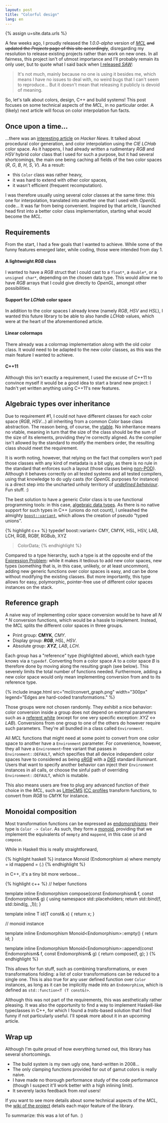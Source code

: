 ```yaml
---
layout: post
title: "Colorful design"
lang: en
---
```


{% assign u=site.data.urls %}

A few weeks ago, I proudly released the *1.0.0-alpha* version of
[*MCL*](https://github.com/nicuveo/mcl) ~~and updated the
*Projects* page of this site accordingly~~,
disregarding my resolution to release existing projects rather than work
on new ones. In all fairness, this project isn't of utmost importance
and I'll probably remain its only user, but to quote what I said back
when [I released *SAW*](/en/2014/03/30/saw.html):

> It's not much, mainly because no one is using it besides me, which
> means I have no issues to deal with, no weird bugs that I can't seem
> to reproduce... But it doesn't mean that releasing it publicly is
> devoid of meaning.

So, let's talk about colors, design, C++ and build systems! This post
focuses on some technical aspects of the *MCL*, in no particular
order. A (likely) next article will focus on color interpolation fun
facts.


## Once upon a time...

...there was an
[interesting article](http://blog.noctua-software.com/procedural-colors-for-game.html)
on *Hacker News*. It talked about procedural color generation, and color
interpolation using the *CIE LCHab* color space. As it happens, I had
already written a rudimentary *RGB* and *HSV* hybrid color class that I
used for such a purpose, but it had several shortcomings, the main one
being caching all fields of the two color spaces (*R*, *G*, *B*, *H*,
*S*, *V*). As a result:

* this `Color` class was rather heavy,
* it was hard to extend with other color spaces,
* it wasn't efficient (frequent recomputation).

I was therefore usually using several color classes at the same time:
this one for interpolation, translated into another one that I used with
*OpenGL* code... It was far from being convenient. Inspired by that
article, I launched head first into a better color class implementation,
starting what would become the *MCL*.


## Requirements

From the start, I had a few goals that I wanted to achieve. While some
of the funny features emerged later, while coding, those were intended
from day 1.

#### A lightweight *RGB* class

I wanted to have a *RGB* struct that I could cast to a `float*`, a
`double*`, or a `unsigned char*`, depending on the chosen data
type. This would allow me to have *RGB* arrays that I could give
directly to *OpenGL*, amongst other possibilities.

#### Support for *LCHab* color space

In addition to the color spaces I already knew (namely *RGB*, *HSV* and
*HSL*), I wanted this future library to be able to also handle *LCHab*
values, which were at the heart of the aforementioned article.

#### Linear colormaps

There already was a colormap implementation along with the old color
class. It would need to be adapted to the new color classes, as this was
the main feature I wanted to achieve.

#### C++11

Although this isn't exactly a requirement, I used the excuse of C++11 to
convince myself it would be a good idea to start a brand new project: I
hadn't yet written anything using C++11's new features.


## Algebraic types over inheritance

Due to requirement #1, I could not have different classes for each
color space (*RGB*, *HSV*...) all inheriting from a common *Color* base
class abstraction. The reason being, of course, the
[vtable](http://en.wikipedia.org/wiki/Virtual_method_table). No
inheritance means no vtable, meaning in turn that the size of the class
should be the sum of the size of its elements, providing they're
correctly aligned. As the compiler isn't allowed by the standard to
modify the members order, the resulting class should meet the
requirement.

It is worth noting, however, that relying on the fact that compilers
won't pad those classes with any kind of metadata is a bit ugly, as
there is no rule in the standard that enforces such a layout (those
classes being
[non-POD](http://isocpp.org/wiki/faq/intrinsic-types#pod-types)). Although
it behaves correctly on all tested systems and all tested compilers,
using that knowledge to do ugly casts (for *OpenGL* purposes for
instance) is a direct step into the uncharted unholy territory of
[*undefined behaviour*](http://blog.llvm.org/2011/05/what-every-c-programmer-should-know.html). Fun
stuff. :)

The best solution to have a generic *Color* class is to use functional
programming tools: in this case,
[algebraic data types](http://en.wikipedia.org/wiki/Algebraic_data_type). As
there is no native support for such types in C++ (unions do not count),
I unleashed the almighty
[`boost::variant`](http://www.boost.org/doc/html/variant.html), which
allows the creation of pseudo "typed unions".

{% highlight c++ %}
typedef boost::variant<
    CMY, CMYK, HSL, HSV, LAB, LCH, RGB, RGBf, RGBub, XYZ
> ColorData;
{% endhighlight %}

Compared to a type hierarchy, such a type is at the opposite end of the
[Expression Problem](http://c2.com/cgi/wiki?ExpressionProblem): while it
makes it tedious to add new color spaces, new types (something that is,
in this case, unlikely, or at least uncommon), adding new generic
functions over color spaces is easy, and can be done without modifying
the existing classes. But more importantly, this type allows for easy,
polymorphic, pointer-free use of different color spaces instances on the
stack.


## Reference graph

A naive way of implementing color space conversion would be to have all
*N \* N* conversion functions, which would be a hassle to
implement. Instead, the *MCL* splits the different color spaces in three
groups.

* Print group: **CMYK**, *CMY*.
* Display group: ***RGB***, *HSL*, *HSV*.
* Absolute group: ***XYZ***, *LAB*, *LCH*.

Each group has a "reference" type (highlighted above), which each type
knows via a `typedef`. Converting from a color space *A* to a color
space *B* is therefore done by moving along the resulting graph (see
below). This severely limits the total number of functions
needed. Furthermore, adding a new color space would only mean
implementing conversion from and to its reference type.

{% include image.html src="mcl/convert_graph.png" width="300px" legend="Edges are hard-coded transformations." %}

Those groups were not chosen randomly. They exhibit a nice behavior:
color conversion inside a group does not depend on external parameters
such as a [referent white](http://en.wikipedia.org/wiki/White_point)
(except for one very specific exception: *XYZ* <-> *LAB*). Conversions
from one group to one of the others do however require such
parameters. They're all bundled in a class called `Environment`.

All *MCL* functions that might need at some point to convert from one
color space to another have a `Environment` parameter. For convenience,
however, they all have a `Environment`-free variant that passes in
`Environment::DEFAULT`, which specifies that all device independent
color spaces have to considered as being
[*sRGB*](http://en.wikipedia.org/wiki/SRGB) with a
[*D65*](http://en.wikipedia.org/wiki/Illuminant_D65) standard
illuminant. Users that want to specify another behavior can inject their
`Environment` instances in all calls, or choose the sinful path of
overriding `Environment::DEFAULT`, which is mutable.

This also means users are free to plug any advanced function of their
choice in the *MCL*, such as [LittleCMS](http://www.littlecms.com/)
[ICC profiles](http://en.wikipedia.org/wiki/ICC_profile) transform
functions, to convert from *RGB* to *CMYK* for instance.


## Monoidal composition

Most transformation functions can be expressed as
[endomorphisms](http://en.wikipedia.org/wiki/Endomorphism): their type
is `Color -> Color`. As such, they form a
[monoid](http://en.wikipedia.org/wiki/Monoid_%28category_theory%29),
providing that we implement the equivalents of `mempty` and `mappend`,
in this case `id` and `compose`.

While in Haskell this is really straightforward,

{% highlight haskell %}
instance Monoid (Endomorphism a) where
    mempty = id
    mappend = (.)
{% endhighlight %}

in C++, it's a tiny bit more verbose...

{% highlight c++ %}
// helper functions

template <typename T>
inline Endomorphism<T>
compose(const Endomorphism<T>& f,
        const Endomorphism<T>& g)
{
  using namespace std::placeholders;
  return std::bind(f, std::bind(g, _1));
}

template <typename T>
inline T
id(T const& x)
{
  return x;
}


// monoid instance

template <typename T>
inline Endomorphism<T>
Monoid<Endomorphism<T>>::empty()
{
  return id<T>;
}

template <typename T>
inline Endomorphism<T>
Monoid<Endomorphism<T>>::append(const Endomorphism<T>& f,
                                const Endomorphism<T>& g)
{
  return compose(f, g);
}
{% endhighlight %}

This allows for fun stuff, such as combining transformations, or even
transformations folding: a list of color transformations can be reduced
to a single one. This is also true for any user defined function over
`Color` instances, as long as it can be implicitly made into an
`Endomorphism`, which is defined as `std::function<T (T const&)>`.

Although this was not part of the requirements, this was aesthetically
rather pleasing. It was also the opportunity to find a way to implement
Haskell-like typeclasses in C++, for which I found a *traits*-based
solution that I find funny if not particularly useful. I'll speak more
about it in an upcoming article.


## Wrap up

Although I'm quite proud of how everything turned out, this library has
several shortcomings.

* The build system is my own ugly one, hand-written in 2008...
* The only clamping functions provided for out of gamut colors is really
  naive.
* I have made no thorough performance study of the code performance
  (though I suspect it'll work better with a high inlining limit).
* It severely lacks feedback from *real* users!

If you want to see more details about some technical aspects of the
*MCL*, the [wiki of the project](https://github.com/nicuveo/MCL/wiki)
details each major feature of the library.

To summarize: this was a lot of fun. :)
